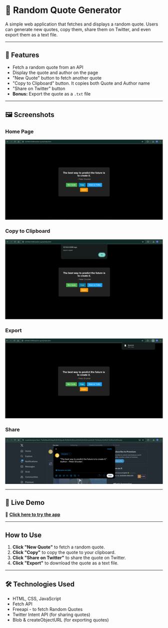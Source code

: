 # 📜 Random Quote Generator

A simple web application that fetches and displays a random quote. Users can generate new quotes, copy them, share them on Twitter, and even export them as a text file.

---

## 🌟 Features

- Fetch a random quote from an API  
- Display the quote and author on the page  
- "New Quote" button to fetch another quote  
- "Copy to Clipboard" button. It copies both Quote and Author name  
- "Share on Twitter" button  
- **Bonus:** Export the quote as a `.txt` file  

---

## 🖼️ Screenshots

### Home Page  
![Quote Generator](./screenshots/home.png)

### Copy to Clipboard  
![Quote Copy](./screenshots/copy.png)

### Export
![Quote Export](./screenshots/export.png)

### Share  
![Quote Share](./screenshots/share.png)

---

## 🚀 Live Demo
🔗 **[Click here to try the app](https://random-quote-generate01.vercel.app/)**

---

## How to Use

1. **Click "New Quote"** to fetch a random quote.  
2. **Click "Copy"** to copy the quote to your clipboard.  
3. **Click "Share on Twitter"** to share the quote on Twitter.  
4. **Click "Export"** to download the quote as a text file.  

---

## 🛠️ Technologies Used

- HTML, CSS, JavaScript  
- Fetch API
- Freeapi - to fetch Random Quotes  
- Twitter Intent API (for sharing quotes)  
- Blob & createObjectURL (for exporting quotes)
